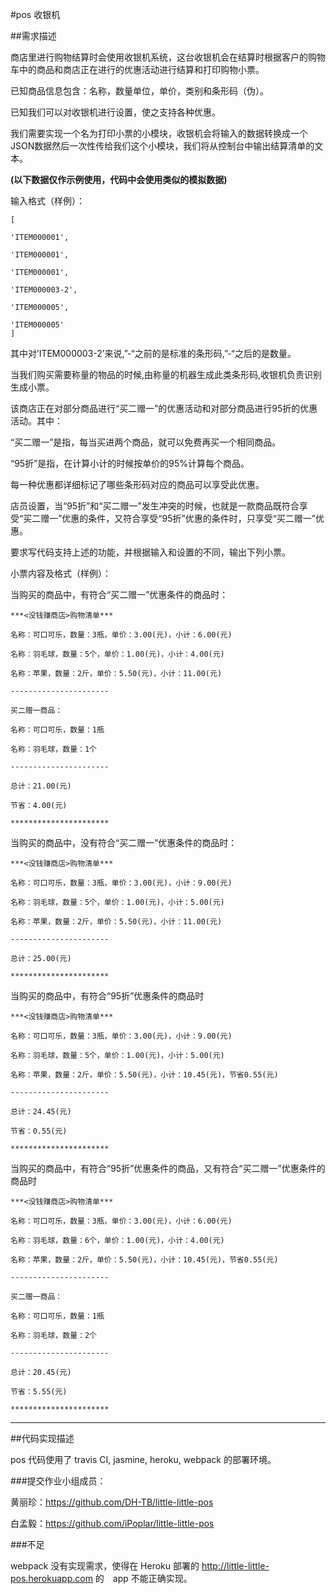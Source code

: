 #pos 收银机

##需求描述

商店里进行购物结算时会使用收银机系统，这台收银机会在结算时根据客户的购物车中的商品和商店正在进行的优惠活动进行结算和打印购物小票。

已知商品信息包含：名称，数量单位，单价，类别和条形码（伪）。

已知我们可以对收银机进行设置，使之支持各种优惠。

我们需要实现一个名为打印小票的小模块，收银机会将输入的数据转换成一个JSON数据然后一次性传给我们这个小模块，我们将从控制台中输出结算清单的文本。

 **(以下数据仅作示例使用，代码中会使用类似的模拟数据)**

输入格式（样例）：

    [

    'ITEM000001',

    'ITEM000001',

    'ITEM000001',

    'ITEM000003-2',

    'ITEM000005',

    'ITEM000005'
    ]

其中对’ITEM000003-2’来说,”-“之前的是标准的条形码,”-“之后的是数量。

当我们购买需要称量的物品的时候,由称量的机器生成此类条形码,收银机负责识别生成小票。

该商店正在对部分商品进行“买二赠一”的优惠活动和对部分商品进行95折的优惠活动。其中：

“买二赠一”是指，每当买进两个商品，就可以免费再买一个相同商品。

“95折”是指，在计算小计的时候按单价的95%计算每个商品。

每一种优惠都详细标记了哪些条形码对应的商品可以享受此优惠。

店员设置，当“95折”和“买二赠一”发生冲突的时候，也就是一款商品既符合享受“买二赠一”优惠的条件，又符合享受“95折”优惠的条件时，只享受“买二赠一”优惠。

要求写代码支持上述的功能，并根据输入和设置的不同，输出下列小票。

小票内容及格式（样例）：

当购买的商品中，有符合“买二赠一”优惠条件的商品时：


    ***<没钱赚商店>购物清单***

    名称：可口可乐，数量：3瓶，单价：3.00(元)，小计：6.00(元)

    名称：羽毛球，数量：5个，单价：1.00(元)，小计：4.00(元)

    名称：苹果，数量：2斤，单价：5.50(元)，小计：11.00(元)

    ----------------------

    买二赠一商品：

    名称：可口可乐，数量：1瓶

    名称：羽毛球，数量：1个

    ----------------------

    总计：21.00(元)

    节省：4.00(元)

    **********************
当购买的商品中，没有符合“买二赠一”优惠条件的商品时：


    ***<没钱赚商店>购物清单***

    名称：可口可乐，数量：3瓶，单价：3.00(元)，小计：9.00(元)

    名称：羽毛球，数量：5个，单价：1.00(元)，小计：5.00(元)

    名称：苹果，数量：2斤，单价：5.50(元)，小计：11.00(元)

    ----------------------

    总计：25.00(元)

    **********************
当购买的商品中，有符合“95折”优惠条件的商品时


    ***<没钱赚商店>购物清单***

    名称：可口可乐，数量：3瓶，单价：3.00(元)，小计：9.00(元)

    名称：羽毛球，数量：5个，单价：1.00(元)，小计：5.00(元)

    名称：苹果，数量：2斤，单价：5.50(元)，小计：10.45(元)，节省0.55(元)

    ----------------------

    总计：24.45(元)

    节省：0.55(元)

    **********************
当购买的商品中，有符合“95折”优惠条件的商品，又有符合“买二赠一”优惠条件的商品时


    ***<没钱赚商店>购物清单***

    名称：可口可乐，数量：3瓶，单价：3.00(元)，小计：6.00(元)

    名称：羽毛球，数量：6个，单价：1.00(元)，小计：4.00(元)

    名称：苹果，数量：2斤，单价：5.50(元)，小计：10.45(元)，节省0.55(元)

    ----------------------

    买二赠一商品：

    名称：可口可乐，数量：1瓶

    名称：羽毛球，数量：2个

    ----------------------

    总计：20.45(元)

    节省：5.55(元)

    **********************

---

##代码实现描述

pos 代码使用了 travis CI, jasmine, heroku, webpack 的部署环境。


###提交作业小组成员：

黄丽珍：https://github.com/DH-TB/little-little-pos

白孟毅：https://github.com/iPoplar/little-little-pos

###不足

 webpack 没有实现需求，使得在 Heroku 部署的
 http://little-little-pos.herokuapp.com 的　app 不能正确实现。




